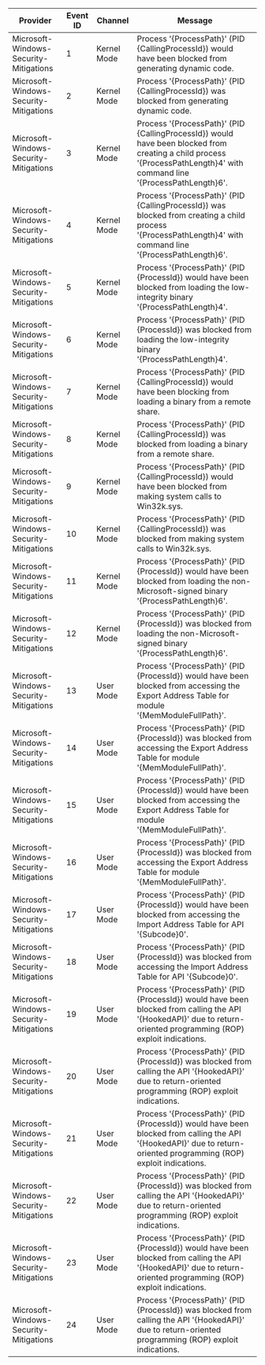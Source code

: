 Provider                                |  Event ID  |  Channel      |  Message
----------------------------------------|------------|---------------|-------------------------------------------------------------------------------------------------------------------------------------------------------------------------
Microsoft-Windows-Security-Mitigations  |  1         |  Kernel Mode  |  Process '{ProcessPath}' (PID {CallingProcessId}) would have been blocked from generating dynamic code.
Microsoft-Windows-Security-Mitigations  |  2         |  Kernel Mode  |  Process '{ProcessPath}' (PID {CallingProcessId}) was blocked from generating dynamic code.
Microsoft-Windows-Security-Mitigations  |  3         |  Kernel Mode  |  Process '{ProcessPath}' (PID {CallingProcessId}) would have been blocked from creating a child process '{ProcessPathLength}4' with command line '{ProcessPathLength}6'.
Microsoft-Windows-Security-Mitigations  |  4         |  Kernel Mode  |  Process '{ProcessPath}' (PID {CallingProcessId}) was blocked from creating a child process '{ProcessPathLength}4' with command line '{ProcessPathLength}6'.
Microsoft-Windows-Security-Mitigations  |  5         |  Kernel Mode  |  Process '{ProcessPath}' (PID {ProcessId}) would have been blocked from loading the low-integrity binary '{ProcessPathLength}4'.
Microsoft-Windows-Security-Mitigations  |  6         |  Kernel Mode  |  Process '{ProcessPath}' (PID {ProcessId}) was blocked from loading the low-integrity binary '{ProcessPathLength}4'.
Microsoft-Windows-Security-Mitigations  |  7         |  Kernel Mode  |  Process '{ProcessPath}' (PID {CallingProcessId}) would have been blocking from loading a binary from a remote share.
Microsoft-Windows-Security-Mitigations  |  8         |  Kernel Mode  |  Process '{ProcessPath}' (PID {CallingProcessId}) was blocked from loading a binary from a remote share.
Microsoft-Windows-Security-Mitigations  |  9         |  Kernel Mode  |  Process '{ProcessPath}' (PID {CallingProcessId}) would have been blocked from making system calls to Win32k.sys.
Microsoft-Windows-Security-Mitigations  |  10        |  Kernel Mode  |  Process '{ProcessPath}' (PID {CallingProcessId}) was blocked from making system calls to Win32k.sys.
Microsoft-Windows-Security-Mitigations  |  11        |  Kernel Mode  |  Process '{ProcessPath}' (PID {ProcessId}) would have been blocked from loading the non-Microsoft-signed binary '{ProcessPathLength}6'.
Microsoft-Windows-Security-Mitigations  |  12        |  Kernel Mode  |  Process '{ProcessPath}' (PID {ProcessId}) was blocked from loading the non-Microsoft-signed binary '{ProcessPathLength}6'.
Microsoft-Windows-Security-Mitigations  |  13        |  User Mode    |  Process '{ProcessPath}' (PID {ProcessId}) would have been blocked from accessing the Export Address Table for module '{MemModuleFullPath}'.
Microsoft-Windows-Security-Mitigations  |  14        |  User Mode    |  Process '{ProcessPath}' (PID {ProcessId}) was blocked from accessing the Export Address Table for module '{MemModuleFullPath}'.
Microsoft-Windows-Security-Mitigations  |  15        |  User Mode    |  Process '{ProcessPath}' (PID {ProcessId}) would have been blocked from accessing the Export Address Table for module '{MemModuleFullPath}'.
Microsoft-Windows-Security-Mitigations  |  16        |  User Mode    |  Process '{ProcessPath}' (PID {ProcessId}) was blocked from accessing the Export Address Table for module '{MemModuleFullPath}'.
Microsoft-Windows-Security-Mitigations  |  17        |  User Mode    |  Process '{ProcessPath}' (PID {ProcessId}) would have been blocked from accessing the Import Address Table for API '{Subcode}0'.
Microsoft-Windows-Security-Mitigations  |  18        |  User Mode    |  Process '{ProcessPath}' (PID {ProcessId}) was blocked from accessing the Import Address Table for API '{Subcode}0'.
Microsoft-Windows-Security-Mitigations  |  19        |  User Mode    |  Process '{ProcessPath}' (PID {ProcessId}) would have been blocked from calling the API '{HookedAPI}' due to return-oriented programming (ROP) exploit indications.
Microsoft-Windows-Security-Mitigations  |  20        |  User Mode    |  Process '{ProcessPath}' (PID {ProcessId}) was blocked from calling the API '{HookedAPI}' due to return-oriented programming (ROP) exploit indications.
Microsoft-Windows-Security-Mitigations  |  21        |  User Mode    |  Process '{ProcessPath}' (PID {ProcessId}) would have been blocked from calling the API '{HookedAPI}' due to return-oriented programming (ROP) exploit indications.
Microsoft-Windows-Security-Mitigations  |  22        |  User Mode    |  Process '{ProcessPath}' (PID {ProcessId}) was blocked from calling the API '{HookedAPI}' due to return-oriented programming (ROP) exploit indications.
Microsoft-Windows-Security-Mitigations  |  23        |  User Mode    |  Process '{ProcessPath}' (PID {ProcessId}) would have been blocked from calling the API '{HookedAPI}' due to return-oriented programming (ROP) exploit indications.
Microsoft-Windows-Security-Mitigations  |  24        |  User Mode    |  Process '{ProcessPath}' (PID {ProcessId}) was blocked from calling the API '{HookedAPI}' due to return-oriented programming (ROP) exploit indications.